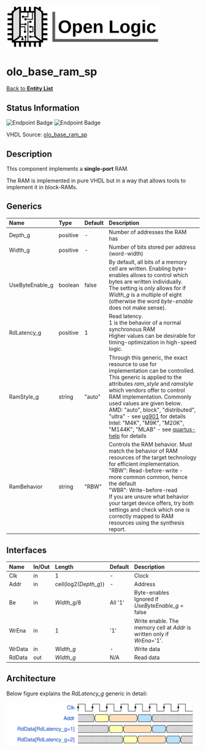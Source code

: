<img src="../Logo.png" alt="Logo" width="400">

# olo_base_ram_sp

[Back to **Entity List**](../EntityList.md)

## Status Information

![Endpoint Badge](https://img.shields.io/endpoint?url=https://storage.googleapis.com/open-logic-badges/coverage/olo_base_ram_sp.json?cacheSeconds=0) ![Endpoint Badge](https://img.shields.io/endpoint?url=https://storage.googleapis.com/open-logic-badges/issues/olo_base_ram_sp.json?cacheSeconds=0)

VHDL Source: [olo_base_ram_sp](../../src/base/vhdl/olo_base_ram_sp.vhd)

## Description

This component implements a **single-port** RAM. 

The RAM is implemented in pure VHDL but in a way that allows tools to implement it in block-RAMs.

## Generics

| Name            | Type     | Default | Description                                                  |
| :-------------- | :------- | ------- | :----------------------------------------------------------- |
| Depth_g         | positive | -       | Number of addresses the RAM has                              |
| Width_g         | positive | -       | Number of bits stored per address (word-width)               |
| UseByteEnable_g | boolean  | false   | By default, all bits of a memory cell are written. Enabling byte-enables allows to control which bytes are written individually. <br>The setting is only allows for if *Width_g* is a multiple of eight (otherwise the word *byte-enable* does not make sense). |
| RdLatency_g     | positive | 1       | Read latency. <br>1 is the behavior of a normal synchronous RAM<br>Higher values can be desirable for timing-optimization in high-speed logic. |
| RamStyle_g      | string   | "auto"  | Through this generic, the exact resource to use for implementation can be controlled. This generic is applied to the attributes *ram_style* and *ramstyle* which vendors offer to control RAM implementation. Commonly used values are given below.<br>AMD: "auto", block", "distributed", "ultra" - see [ug901](https://docs.amd.com/r/en-US/ug901-vivado-synthesis/RAM_STYLE?tocId=EWhb59DDWEWsMr4arnAICw) for details<br>Intel: "M4K", "M9K", "M20K", "M144K", "MLAB" - see [quartus-help](https://www.intel.com/content/www/us/en/programmable/quartushelp/17.0/hdl/vhdl/vhdl_file_dir_ram.htm) for details |
| RamBehavior     | string   | "RBW"   | Controls the RAM behavior. Must match the behavior of RAM resources of the target technology for efficient implementation.<br>"RBW": Read-before-write - more common common, hence the default <br>"WBR": Write-before-read<br>If you are unsure what behavior your target device offers, try both settings and check which one is correctly mapped to RAM resources using the synthesis report. |

## Interfaces

| Name   | In/Out | Length                | Default | Description                                                  |
| :----- | :----- | :-------------------- | ------- | :----------------------------------------------------------- |
| Clk    | in     | 1                     | -       | Clock                                                        |
| Addr   | in     | ceil(log2(*Depth_g*)) | -       | Address                                                      |
| Be     | in     | *Width_g*/8           | All '1' | Byte-enables<br>Ignored if *UseByteEnable_g* = false         |
| WrEna  | in     | 1                     | '1'     | Write enable. The memory cell at *Addr* is written only if *WrEna*='1'. |
| WrData | in     | *Width_g*             | -       | Write data                                                   |
| RdData | out    | *Width_g*             | N/A     | Read data                                                    |

## Architecture

Below figure explains the *RdLatency_g* generic in detail:

![RdLatency](./ram/RdLatency_SP.svg)







